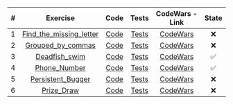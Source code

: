 | # |	Exercise	|	Code	|	Tests	|	CodeWars - Link	|	State	|
|:-:|:-:|:-:|:-:|:-:|:-:|
| 1 |[Find_the_missing_letter](https://github.com/lfteixeira996/CodeWars/blob/master/C/6kyu/Find_the_missing_letter/README.md) 			| [Code](https://github.com/lfteixeira996/CodeWars/blob/master/C/6kyu/Find_the_missing_letter/Find_the_missing_Letter.c) 					|[Tests](https://github.com/lfteixeira996/CodeWars/blob/master/C/6kyu/Find_the_missing_letter/tests.c) 					|[CodeWars](https://www.codewars.com/kata/5839edaa6754d6fec10000a2/train/c) 	|:x:|
| 2 |[Grouped_by_commas](https://github.com/lfteixeira996/CodeWars/tree/master/C/6kyu/Grouped_by_commas/README.md) 						| [Code](https://github.com/lfteixeira996/CodeWars/tree/master/C/6kyu/Grouped_by_commas/Grouped_by_commas.c)								|[Tests](https://github.com/lfteixeira996/CodeWars/tree/master/C/6kyu/Grouped_by_commas/tests.c)						|[CodeWars](https://www.codewars.com/kata/5274e122fc75c0943d000148)				|:x:|
| 3 |[Deadfish_swim](https://github.com/lfteixeira996/CodeWars/tree/master/C/6kyu/Deadfish_swim/README.md) 								| [Code](https://github.com/lfteixeira996/CodeWars/tree/master/C/6kyu/Deadfish_swim/Deadfish_swim.c)										|[Tests](https://github.com/lfteixeira996/CodeWars/tree/master/C/6kyu/Deadfish_swim/tests.c)							|[CodeWars](https://www.codewars.com/kata/51e0007c1f9378fa810002a9/train/c)		|:white_check_mark:|
| 4 |[Phone_Number](https://github.com/lfteixeira996/CodeWars/tree/master/C/6kyu/Phone_Number/README.md) 								| [Code](https://github.com/lfteixeira996/CodeWars/tree/master/C/6kyu/Phone_Number/Phone_Number.c)											|[Tests](https://github.com/lfteixeira996/CodeWars/tree/master/C/6kyu/Phone_Number/tests.c)								|[CodeWars](https://www.codewars.com/kata/create-phone-number/train/c)			|:white_check_mark:|
| 5 |[Persistent_Bugger](https://github.com/lfteixeira996/CodeWars/tree/master/C/6kyu/Persistent_Bugger/README.md) 						| [Code](https://github.com/lfteixeira996/CodeWars/tree/master/C/6kyu/Persistent_Bugger/Persistent_Bugger.c)								|[Tests](https://github.com/lfteixeira996/CodeWars/tree/master/C/6kyu/Persistent_Bugger/tests.c)						|[CodeWars](https://www.codewars.com/kata/persistent-bugger/train/c)			|:x:|
| 6 |[Prize_Draw](https://github.com/lfteixeira996/CodeWars/tree/master/C/6kyu/Prize_Draw/README.md) 									| [Code](https://github.com/lfteixeira996/CodeWars/tree/master/C/6kyu/Prize_Draw/Prize_Draw.c)												|[Tests](https://github.com/lfteixeira996/CodeWars/tree/master/C/6kyu/Prize_Draw/tests.c)								|[CodeWars](https://www.codewars.com/kata/5616868c81a0f281e500005c/train/c)		|:x:|
